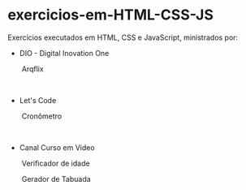 # exercicios-em-HTML-CSS-JS
Exercícios executados em HTML, CSS e JavaScript, ministrados por:



* DIO - Digital Inovation One


  ​	Arqflix

  ​

* Let's Code

  ​	Cronômetro

  ​

* Canal Curso em Video

  ​	Verificador de idade

  ​	Gerador de Tabuada